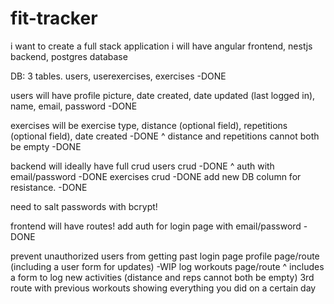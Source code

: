 # fit-tracker

i want to create a full stack application
i will have angular frontend, nestjs backend, postgres database

DB:
3 tables. users, userexercises, exercises -DONE

users will have profile picture, date created, date updated (last logged in), name, email, password -DONE

exercises will be exercise type, distance (optional field), repetitions (optional field), date created -DONE
^ distance and repetitions cannot both be empty -DONE


backend will ideally have full crud
users crud -DONE
^ auth with email/password -DONE
exercises crud -DONE
add new DB column for resistance. -DONE

need to salt passwords with bcrypt!

frontend will have routes!
add auth for login page with email/password -DONE

prevent unauthorized users from getting past login page
profile page/route (including a user form for updates) -WIP
log workouts page/route
^ includes a form to log new activities (distance and reps cannot both be empty)
3rd route with previous workouts showing everything you did on a certain day

